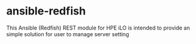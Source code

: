 # ansible-redfish
This Ansible (Redfish) REST module for HPE iLO is intended to provide an simple solution for user to manage server setting
